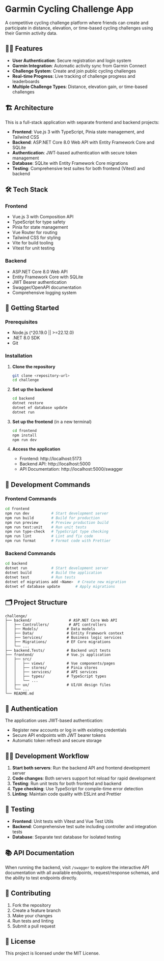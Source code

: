 # Garmin Cycling Challenge App

A competitive cycling challenge platform where friends can create and participate in distance, elevation, or time-based cycling challenges using their Garmin activity data.

## 🚴‍♂️ Features

- **User Authentication**: Secure registration and login system
- **Garmin Integration**: Automatic activity sync from Garmin Connect
- **Challenge System**: Create and join public cycling challenges
- **Real-time Progress**: Live tracking of challenge progress and leaderboards
- **Multiple Challenge Types**: Distance, elevation gain, or time-based challenges

## 🏗️ Architecture

This is a full-stack application with separate frontend and backend projects:

- **Frontend**: Vue.js 3 with TypeScript, Pinia state management, and Tailwind CSS
- **Backend**: ASP.NET Core 8.0 Web API with Entity Framework Core and SQLite
- **Authentication**: JWT-based authentication with secure token management
- **Database**: SQLite with Entity Framework Core migrations
- **Testing**: Comprehensive test suites for both frontend (Vitest) and backend

## 🛠️ Tech Stack

### Frontend
- Vue.js 3 with Composition API
- TypeScript for type safety
- Pinia for state management
- Vue Router for routing
- Tailwind CSS for styling
- Vite for build tooling
- Vitest for unit testing

### Backend
- ASP.NET Core 8.0 Web API
- Entity Framework Core with SQLite
- JWT Bearer authentication
- Swagger/OpenAPI documentation
- Comprehensive logging system

## 🚀 Getting Started

### Prerequisites
- Node.js (^20.19.0 || >=22.12.0)
- .NET 8.0 SDK
- Git

### Installation

1. **Clone the repository**
   ```bash
   git clone <repository-url>
   cd challenge
   ```

2. **Set up the backend**
   ```bash
   cd backend
   dotnet restore
   dotnet ef database update
   dotnet run
   ```

3. **Set up the frontend** (in a new terminal)
   ```bash
   cd frontend
   npm install
   npm run dev
   ```

4. **Access the application**
   - Frontend: http://localhost:5173
   - Backend API: http://localhost:5000
   - API Documentation: http://localhost:5000/swagger

## 📝 Development Commands

### Frontend Commands
```bash
cd frontend
npm run dev          # Start development server
npm run build        # Build for production
npm run preview      # Preview production build
npm run test:unit    # Run unit tests
npm run type-check   # TypeScript type checking
npm run lint         # Lint and fix code
npm run format       # Format code with Prettier
```

### Backend Commands
```bash
cd backend
dotnet run           # Start development server
dotnet build         # Build the application
dotnet test          # Run tests
dotnet ef migrations add <Name>  # Create new migration
dotnet ef database update       # Apply migrations
```

## 🗂️ Project Structure

```
challenge/
├── backend/                 # ASP.NET Core Web API
│   ├── Controllers/         # API controllers
│   ├── Models/             # Data models
│   ├── Data/               # Entity Framework context
│   ├── Services/           # Business logic services
│   ├── Migrations/         # EF Core migrations
│   └── ...
├── backend.Tests/          # Backend unit tests
├── frontend/               # Vue.js application
│   ├── src/
│   │   ├── views/          # Vue components/pages
│   │   ├── stores/         # Pinia stores
│   │   ├── services/       # API services
│   │   ├── types/          # TypeScript types
│   │   └── ...
│   ├── ux/                 # UI/UX design files
│   └── ...
└── README.md
```

## 🔐 Authentication

The application uses JWT-based authentication:
- Register new accounts or log in with existing credentials
- Secure API endpoints with JWT bearer tokens
- Automatic token refresh and secure storage

## 🏃‍♂️ Development Workflow

1. **Start both servers**: Run the backend API and frontend development server
2. **Code changes**: Both servers support hot reload for rapid development
3. **Testing**: Run unit tests for both frontend and backend
4. **Type checking**: Use TypeScript for compile-time error detection
5. **Linting**: Maintain code quality with ESLint and Prettier

## 🧪 Testing

- **Frontend**: Unit tests with Vitest and Vue Test Utils
- **Backend**: Comprehensive test suite including controller and integration tests
- **Database**: Separate test database for isolated testing

## 📚 API Documentation

When running the backend, visit `/swagger` to explore the interactive API documentation with all available endpoints, request/response schemas, and the ability to test endpoints directly.

## 🤝 Contributing

1. Fork the repository
2. Create a feature branch
3. Make your changes
4. Run tests and linting
5. Submit a pull request

## 📄 License

This project is licensed under the MIT License.